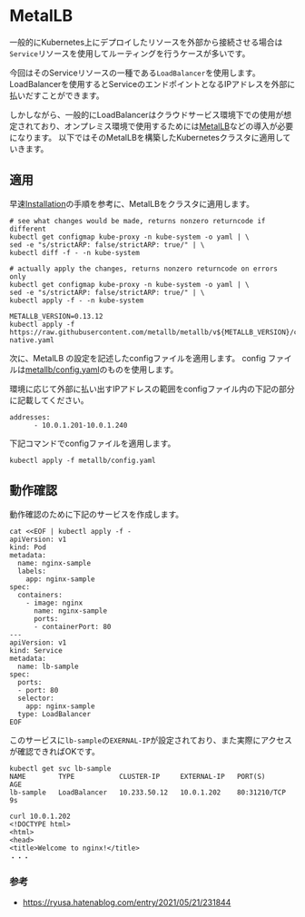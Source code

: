 # MetalLB
一般的にKubernetes上にデプロイしたリソースを外部から接続させる場合は`Service`リソースを使用してルーティングを行うケースが多いです。

今回はそのServiceリソースの一種である`LoadBalancer`を使用します。
LoadBalancerを使用するとServiceのエンドポイントとなるIPアドレスを外部に払いだすことができます。

しかしながら、一般的にLoadBalancerはクラウドサービス環境下での使用が想定されており、オンプレミス環境で使用するためには[MetalLB](https://metallb.universe.tf/)などの導入が必要になります。
以下ではそのMetalLBを構築したKubernetesクラスタに適用していきます。

## 適用
早速[Installation](https://metallb.universe.tf/installation/)の手順を参考に、MetalLBをクラスタに適用します。

```
# see what changes would be made, returns nonzero returncode if different
kubectl get configmap kube-proxy -n kube-system -o yaml | \
sed -e "s/strictARP: false/strictARP: true/" | \
kubectl diff -f - -n kube-system

# actually apply the changes, returns nonzero returncode on errors only
kubectl get configmap kube-proxy -n kube-system -o yaml | \
sed -e "s/strictARP: false/strictARP: true/" | \
kubectl apply -f - -n kube-system

METALLB_VERSION=0.13.12
kubectl apply -f https://raw.githubusercontent.com/metallb/metallb/v${METALLB_VERSION}/config/manifests/metallb-native.yaml
```

次に、MetalLB の設定を記述したconfigファイルを適用します。
config ファイルは[metallb/config.yaml](../metallb/config.yaml)のものを使用します。

環境に応じて外部に払い出すIPアドレスの範囲をconfigファイル内の下記の部分に記載してください。
```
addresses:
      - 10.0.1.201-10.0.1.240
```

下記コマンドでconfigファイルを適用します。
```
kubectl apply -f metallb/config.yaml
```

## 動作確認
動作確認のために下記のサービスを作成します。
```
cat <<EOF | kubectl apply -f -
apiVersion: v1
kind: Pod
metadata:
  name: nginx-sample
  labels:
    app: nginx-sample
spec:
  containers:
    - image: nginx
      name: nginx-sample
      ports:
      - containerPort: 80
---
apiVersion: v1
kind: Service
metadata:
  name: lb-sample
spec:
  ports:
  - port: 80
  selector:
    app: nginx-sample
  type: LoadBalancer
EOF
```

このサービスに`lb-sample`の`EXERNAL-IP`が設定されており、また実際にアクセスが確認できればOKです。
```
kubectl get svc lb-sample
NAME        TYPE           CLUSTER-IP     EXTERNAL-IP   PORT(S)        AGE
lb-sample   LoadBalancer   10.233.50.12   10.0.1.202    80:31210/TCP   9s

curl 10.0.1.202
<!DOCTYPE html>
<html>
<head>
<title>Welcome to nginx!</title>
・・・
```

### 参考
- https://ryusa.hatenablog.com/entry/2021/05/21/231844
